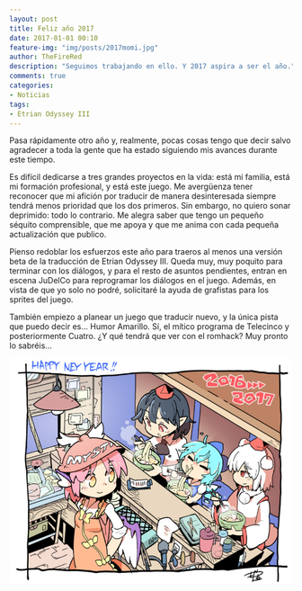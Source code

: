 ```yaml
---
layout: post
title: Feliz año 2017
date: 2017-01-01 00:10
feature-img: "img/posts/2017momi.jpg"
author: TheFireRed
description: "Seguimos trabajando en ello. Y 2017 aspira a ser el año."
comments: true
categories:
- Noticias
tags:
- Etrian Odyssey III
---
```


Pasa rápidamente otro año y, realmente, pocas cosas tengo que decir salvo agradecer a toda la gente que ha estado siguiendo mis avances durante este tiempo. 

Es difícil dedicarse a tres grandes proyectos en la vida: está mi familia, está mi formación profesional, y está este juego. Me avergüenza tener reconocer que mi afición por traducir de manera desinteresada siempre tendrá menos prioridad que los dos primeros. Sin embargo, no quiero sonar deprimido: todo lo contrario. Me alegra saber que tengo un pequeño séquito comprensible, que me apoya y que me anima con cada pequeña actualización que publico.

Pienso redoblar los esfuerzos este año para traeros al menos una versión beta de la traducción de Etrian Odyssey III. Queda muy, muy poquito para terminar con los diálogos, y para el resto de asuntos pendientes, entran en escena JuDelCo para reprogramar los diálogos en el juego. Además, en vista de que yo solo no podré, solicitaré la ayuda de grafistas para los sprites del juego.

También empiezo a planear un juego que traducir nuevo, y la única pista que puedo decir es... Humor Amarillo. Sí, el mítico programa de Telecinco y posteriormente Cuatro. ¿Y qué tendrá que ver con el romhack? Muy pronto lo sabréis...

[![Año Nuevo Momiji](/img/posts/2017momi.jpg)](http://www.pixiv.net/member_illust.php?mode=medium&illust_id=60696878)